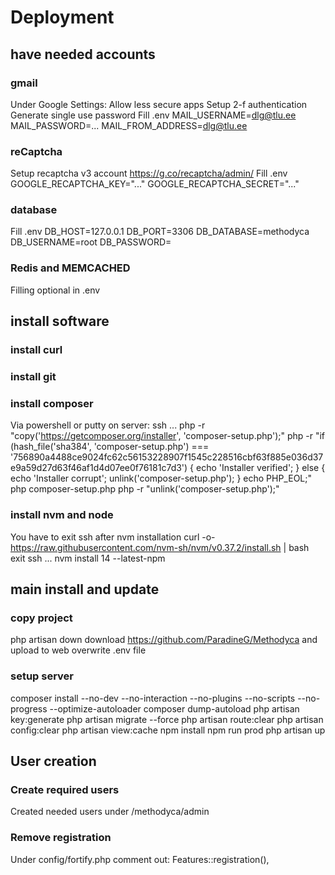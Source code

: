 # Deployment

## have needed accounts

### gmail
Under Google Settings:
Allow less secure apps
Setup 2-f authentication
Generate single use password
Fill .env
MAIL_USERNAME=dlg@tlu.ee
MAIL_PASSWORD=...
MAIL_FROM_ADDRESS=dlg@tlu.ee

### reCaptcha
Setup recaptcha v3 account
https://g.co/recaptcha/admin/
Fill .env
GOOGLE_RECAPTCHA_KEY="..."
GOOGLE_RECAPTCHA_SECRET="..."

### database
Fill .env
DB_HOST=127.0.0.1
DB_PORT=3306
DB_DATABASE=methodyca
DB_USERNAME=root
DB_PASSWORD=

### Redis and MEMCACHED
Filling optional in .env


## install software
### install curl

### install git

### install composer
Via powershell or putty on server:
ssh ...
php -r "copy('https://getcomposer.org/installer', 'composer-setup.php');"
php -r "if (hash_file('sha384', 'composer-setup.php') === '756890a4488ce9024fc62c56153228907f1545c228516cbf63f885e036d37e9a59d27d63f46af1d4d07ee0f76181c7d3') { echo 'Installer verified'; } else { echo 'Installer corrupt'; unlink('composer-setup.php'); } echo PHP_EOL;"
php composer-setup.php
php -r "unlink('composer-setup.php');"

### install nvm and node
You have to exit ssh after nvm installation
curl -o- https://raw.githubusercontent.com/nvm-sh/nvm/v0.37.2/install.sh | bash
exit
ssh ...
nvm install 14 --latest-npm

## main install and update
### copy project
php artisan down
download https://github.com/ParadineG/Methodyca and upload to web
overwrite .env file

### setup server
composer install --no-dev --no-interaction --no-plugins --no-scripts --no-progress --optimize-autoloader
composer dump-autoload
php artisan key:generate
php artisan migrate --force
php artisan route:clear
php artisan config:clear
php artisan view:cache
npm install
npm run prod
php artisan up

## User creation
### Create required users
Created needed users under /methodyca/admin

### Remove registration
Under config/fortify.php comment out:
Features::registration(),


